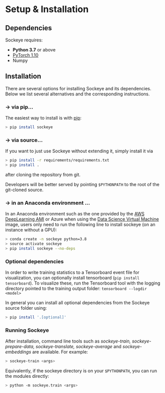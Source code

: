 # Setup & Installation

## Dependencies

Sockeye requires:
- **Python 3.7** or above
- [PyTorch 1.10](https://github.com/pytorch/pytorch/releases/tag/v1.10.0)
- Numpy

## Installation

There are several options for installing Sockeye and its dependencies.
Below we list several alternatives and the corresponding instructions.

### → via pip...

The easiest way to install is with [pip](https://pypi.org):

```bash
> pip install sockeye
```

### → via source...

If you want to just use Sockeye without extending it, simply install it via
```bash
> pip install -r requirements/requirements.txt
> pip install .
```
after cloning the repository from git.

Developers will be better served by pointing `$PYTHONPATH` to the root of the git-cloned source.

### → in an Anaconda environment ...

In an Anaconda environment such as the one provided by the [AWS DeepLearning AMI](https://aws.amazon.com/amazon-ai/amis/) or Azure when using the [Data Science Virtual Machine](http://aka.ms/dsvm/discover) image, users only need to run the following line to install sockeye (on an instance without a GPU):

```bash
> conda create -n sockeye python=3.8
> source activate sockeye
> pip install sockeye --no-deps
```

### Optional dependencies
In order to write training statistics to a Tensorboard event file for visualization, you can optionally install tensorboard
 (````pip install tensorboard````). To visualize these, run the Tensorboard tool with
 the logging directory pointed to the training output folder: `tensorboard --logdir <model>`

In general you can install all optional dependencies from the Sockeye source folder using:
```bash
> pip install '.[optional]'
```

### Running Sockeye

After installation, command line tools such as *sockeye-train, sockeye-prepare-data, sockeye-translate, sockeye-average* and *sockeye-embeddings* are available.
For example:

```bash
> sockeye-train <args>
```

Equivalently, if the sockeye directory is on your `$PYTHONPATH`, you can run the modules directly:

```bash
> python -m sockeye.train <args>
```
